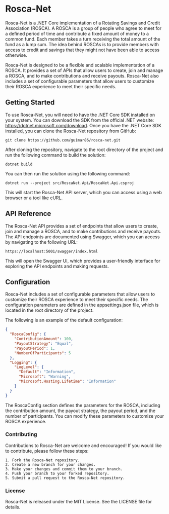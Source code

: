 # Rosca-Net

Rosca-Net is a .NET Core implementation of a Rotating Savings and Credit Association (ROSCA). A ROSCA is a group of people who agree to meet for a defined period of time and contribute a fixed amount of money to a common fund. Each member takes a turn receiving the total amount of the fund as a lump sum. The idea behind ROSCAs is to provide members with access to credit and savings that they might not have been able to access otherwise.

Rosca-Net is designed to be a flexible and scalable implementation of a ROSCA. It provides a set of APIs that allow users to create, join and manage a ROSCA, and to make contributions and receive payouts. Rosca-Net also includes a set of configurable parameters that allow users to customize their ROSCA experience to meet their specific needs.
## Getting Started

To use Rosca-Net, you will need to have the .NET Core SDK installed on your system. You can download the SDK from the official .NET website: https://dotnet.microsoft.com/download.
Once you have the .NET Core SDK installed, you can clone the Rosca-Net repository from GitHub:

```
git clone https://github.com/guimar86/rosca-net.git
```
After cloning the repository, navigate to the root directory of the project and run the following command to build the solution:
```
dotnet build
```

You can then run the solution using the following command:
```
dotnet run --project src/RoscaNet.Api/RoscaNet.Api.csproj
```

This will start the Rosca-Net API server, which you can access using a web browser or a tool like cURL.

## API Reference

The Rosca-Net API provides a set of endpoints that allow users to create, join and manage a ROSCA, and to make contributions and receive payouts. The API endpoints are documented using Swagger, which you can access by navigating to the following URL:
```
https://localhost:5001/swagger/index.html
```
This will open the Swagger UI, which provides a user-friendly interface for exploring the API endpoints and making requests.

## Configuration

Rosca-Net includes a set of configurable parameters that allow users to customize their ROSCA experience to meet their specific needs. The configuration parameters are defined in the appsettings.json file, which is located in the root directory of the project.

The following is an example of the default configuration:

```json
{
  "RoscaConfig": {
    "ContributionAmount": 100,
    "PayoutStrategy": "Equal",
    "PayoutPeriod": 1,
    "NumberOfParticipants": 5
  },
  "Logging": {
    "LogLevel": {
      "Default": "Information",
      "Microsoft": "Warning",
      "Microsoft.Hosting.Lifetime": "Information"
    }
  }
}
```
The RoscaConfig section defines the parameters for the ROSCA, including the contribution amount, the payout strategy, the payout period, and the number of participants. You can modify these parameters to customize your ROSCA experience.

### Contributing

Contributions to Rosca-Net are welcome and encouraged! If you would like to contribute, please follow these steps:

    1. Fork the Rosca-Net repository.
    2. Create a new branch for your changes.
    3. Make your changes and commit them to your branch.
    4. Push your branch to your forked repository.
    5. Submit a pull request to the Rosca-Net repository.

### License

Rosca-Net is released under the MIT License. See the LICENSE file for details.
